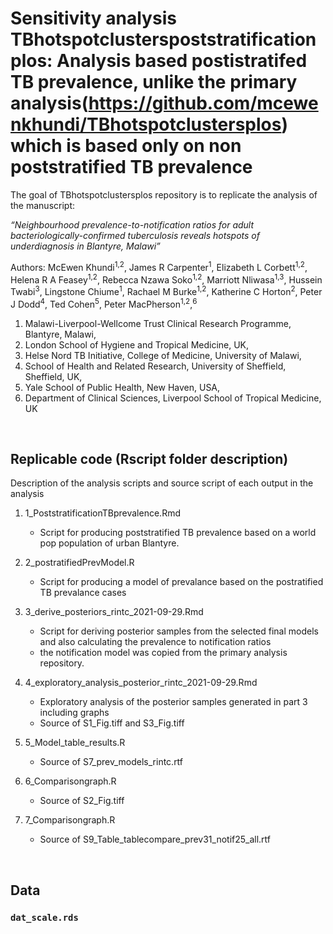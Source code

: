 
<!-- README.md is generated from README.Rmd. Please edit that file -->

# Sensitivity analysis TBhotspotclusterspoststratificationplos: Analysis based postistratifed TB prevalence, unlike the primary analysis(<https://github.com/mcewenkhundi/TBhotspotclustersplos>) which is based only on non poststratified TB prevalence

<!-- badges: start -->
<!-- badges: end -->

The goal of TBhotspotclustersplos repository is to replicate the
analysis of the manuscript:

*“Neighbourhood prevalence-to-notification ratios for adult
bacteriologically-confirmed tuberculosis reveals hotspots of
underdiagnosis in Blantyre, Malawi”*

Authors: McEwen Khundi<sup>1,2</sup>, James R Carpenter<sup>1</sup>,
Elizabeth L Corbett<sup>1,2</sup>, Helena R A Feasey<sup>1,2</sup>,
Rebecca Nzawa Soko<sup>1,2</sup>, Marriott Nliwasa<sup>1,3</sup>,
Hussein Twabi<sup>3</sup>, Lingstone Chiume<sup>1</sup>, Rachael M
Burke<sup>1,2</sup>, Katherine C Horton<sup>2</sup>, Peter J
Dodd<sup>4</sup>, Ted Cohen<sup>5</sup>, Peter
MacPherson<sup>1,2</sup>,<sup>6</sup>

1.  Malawi-Liverpool-Wellcome Trust Clinical Research Programme,
    Blantyre, Malawi,
2.  London School of Hygiene and Tropical Medicine, UK,
3.  Helse Nord TB Initiative, College of Medicine, University of Malawi,
4.  School of Health and Related Research, University of Sheffield,
    Sheffield, UK,
5.  Yale School of Public Health, New Haven, USA,
6.  Department of Clinical Sciences, Liverpool School of Tropical
    Medicine, UK

<br>

## Replicable code (Rscript folder description)

Description of the analysis scripts and source script of each output in
the analysis

1.  1_PoststratificationTBprevalence.Rmd

    -   Script for producing poststratified TB prevalence based on a
        world pop population of urban Blantyre.

2.  2_postratifiedPrevModel.R

    -   Script for producing a model of prevalance based on the
        postratified TB prevalance cases

3.  3_derive_posteriors_rintc_2021-09-29.Rmd

    -   Script for deriving posterior samples from the selected final
        models and also calculating the prevalence to notification
        ratios
    -   the notification model was copied from the primary analysis
        repository.

4.  4_exploratory_analysis_posterior_rintc_2021-09-29.Rmd

    -   Exploratory analysis of the posterior samples generated in part
        3 including graphs
    -   Source of S1_Fig.tiff and S3_Fig.tiff

5.  5_Model_table_results.R

    -   Source of S7_prev_models_rintc.rtf

6.  6_Comparisongraph.R

    -   Source of S2_Fig.tiff

7.  7_Comparisongraph.R

    -   Source of S9_Table_tablecompare_prev31_notif25_all.rtf

<br>

## Data

### **`dat_scale.rds`**
